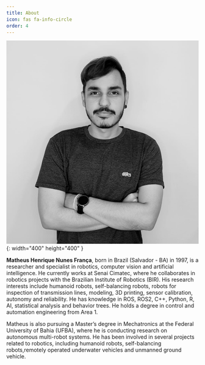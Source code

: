 ```yaml
---
title: About
icon: fas fa-info-circle
order: 4
---
```


![About](/assets/img/matheus_franca.jpeg){: width="400" height="400" }

**Matheus Henrique Nunes França**, born in Brazil (Salvador - BA) in 1997, is a researcher and specialist in robotics, computer vision and artificial intelligence. He currently works at Senai Cimatec, where he collaborates in robotics projects with the Brazilian Institute of Robotics (BIR). His research interests include humanoid robots, self-balancing robots, robots for inspection of transmission lines, modeling, 3D printing, sensor calibration, autonomy and reliability. He has knowledge in ROS, ROS2, C++, Python, R, AI, statistical analysis and  behavior trees. He holds a degree in control and automation engineering from Area 1.

Matheus is also pursuing a Master’s degree in Mechatronics at the Federal University of Bahia (UFBA), where he is conducting research on autonomous multi-robot systems. He has been involved in several projects related to robotics, including humanoid robots, self-balancing robots,remotely operated underwater vehicles and unmanned ground vehicle.
